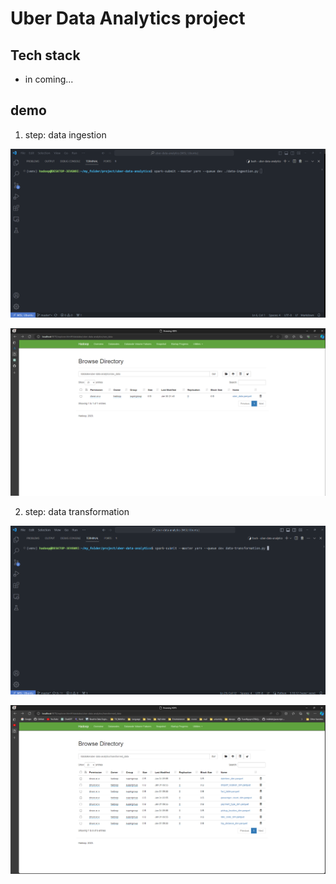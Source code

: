 # Uber Data Analytics project
##  Tech stack
- in coming...
## demo
1. step: data ingestion

![Run spark submit in step ingestion](./resource/step1.1.png "command when run spark-submit")

![Run spark submit in step ingestion](./resource/step1.2.png "result after run command")

2. step: data transformation

![Run spark submit in step transformation](./resource/step2.1.png "command when run spark-submit")

![Run spark submit in step transformation](./resource/step2.2.png "result after run command")